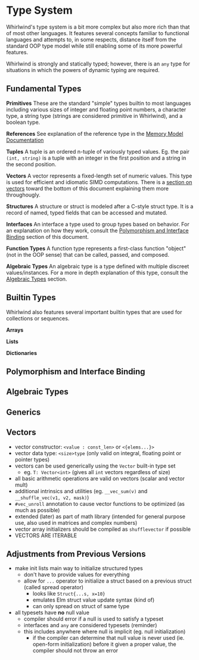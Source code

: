 # Type System

Whirlwind's type system is a bit more complex but also more rich than that of
most other languages.  It features several concepts familiar to functional languages
and attempts to, in some respects, distance itself from the standard OOP type
model while still enabling some of its more powerful features.

Whirlwind is strongly and statically typed; however, there is an `any` type for
situations in which the powers of dynamic typing are required.

## Fundamental Types

**Primitives**
These are the standard "simple" types builtin to most languages including
various sizes of integer and floating point numbers, a character type, a string
type (strings are considered primitive in Whirlwind), and a boolean type.

**References**
See explanation of the reference type in the [Memory Model Documentation](memory-model.md)

**Tuples**
A tuple is an ordered n-tuple of variously typed values.  Eg. the pair `(int, string)` is
a tuple with an integer in the first position and a string in the second position.

**Vectors**
A vector represents a fixed-length set of numeric values.  This type is used for efficient
and idiomatic SIMD computations.  There is a [section on vectors](#vectors) toward the
bottom of this document explaining them more throughougly.

**Structures**
A structure or struct is modeled after a C-style struct type.  It is a record of named,
typed fields that can be accessed and mutated.  

**Interfaces**
An interface a type used to group types based on behavior.  For an explanation on
how they work, consult the [Polymorphism and Interface Binding](#polyinterf) section
of this document.

**Function Types**
A function type represents a first-class function "object" (not in the OOP sense)
that can be called, passed, and composed.

**Algebraic Types**
An algebraic type is a type defined with multiple discreet values/instances.  For
a more in depth explanation of this type, consult the [Algebraic Types](#algebraic) section.

## Builtin Types

Whirlwind also features several important builtin types that are
used for collections or sequences.

**Arrays**

**Lists**

**Dictionaries**

## <a name="polyinterf"/> Polymorphism and Interface Binding

## <a name="algebraic"/> Algebraic Types

## Generics

## <a name="vectors"/> Vectors

- vector constructor: `<value : const_len>` or `<{elems...}>`
- vector data type: `<size>type` (only valid on integral, floating point or pointer types)
- vectors can be used generically using the `Vector` built-in type set
  - eg. `T: Vector<int>` (gives all `int` vectors regardless of size)
- all basic arithmetic operations are valid on vectors (scalar and vector mult)
- additional intrinsics and utilities (eg. `__vec_sum(v)` and `__shuffle_vec(v1, v2, mask)`)
- `#vec_unroll` annotation to cause vector functions to be optimized (as much as possible)
- extended (later) as part of math library (intended for general purpose use, also used in matrices and complex numbers)
- vector array initializers should be compiled as `shufflevector` if possible
- VECTORS ARE ITERABLE

## Adjustments from Previous Versions

- make init lists main way to initialize structured types
  - don't have to provide values for everything
  - allow for `...` operator to initialize a struct based
  on a previous struct (called spread operator)
    - looks like `Struct{...s, x=10}`
    - emulates Elm struct value update syntax (kind of)
    - can only spread on struct of same type
- all typesets have **no** null value
  - compiler should error if a null is used to satisfy a typeset
  - interfaces and `any` are considered typesets (reminder)
  - this includes anywhere where null is implicit (eg. null initialization)
    - if the compiler can determine that null value is never used (ie. open-form initialization)
    before it given a proper value, the compiler should not throw an error